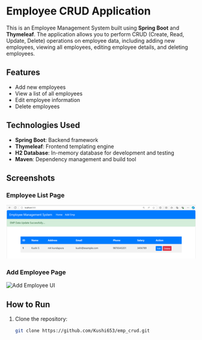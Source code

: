 # Employee CRUD Application

This is an Employee Management System built using **Spring Boot** and **Thymeleaf**. The application allows you to perform CRUD (Create, Read, Update, Delete) operations on employee data, including adding new employees, viewing all employees, editing employee details, and deleting employees.

## Features

- Add new employees
- View a list of all employees
- Edit employee information
- Delete employees

## Technologies Used

- **Spring Boot**: Backend framework
- **Thymeleaf**: Frontend templating engine
- **H2 Database**: In-memory database for development and testing
- **Maven**: Dependency management and build tool

## Screenshots

### Employee List Page

![Employee List UI](ui1.png)

### Add Employee Page

![Add Employee UI](ui2.png)

## How to Run

1. Clone the repository:
   ```bash
   git clone https://github.com/Kushi653/emp_crud.git

